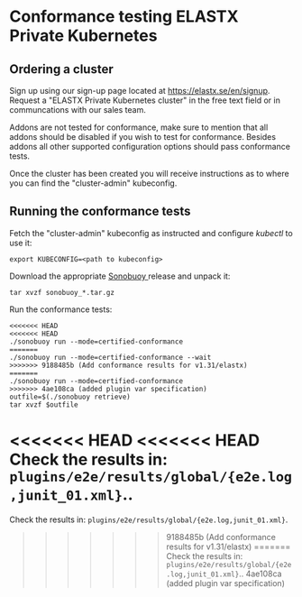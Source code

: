 # Conformance testing ELASTX Private Kubernetes

## Ordering a cluster

Sign up using our sign-up page located at https://elastx.se/en/signup. Request a
"ELASTX Private Kubernetes cluster" in the free text field or in
communcations with our sales team.

Addons are not tested for conformance, make sure to mention that all addons
should be disabled if you wish to test for conformance. Besides addons all other
supported configuration options should pass conformance tests.

Once the cluster has been created you will receive instructions as to where you
can find the "cluster-admin" kubeconfig.

## Running the conformance tests

Fetch the "cluster-admin" kubeconfig as instructed and configure _kubectl_ to
use it:

```shell
export KUBECONFIG=<path to kubeconfig>
```

Download the appropriate [Sonobuoy
](https://github.com/vmware-tanzu/sonobuoy/releases/) release and unpack it:

```shell
tar xvzf sonobuoy_*.tar.gz
```

Run the conformance tests:

```shell
<<<<<<< HEAD
<<<<<<< HEAD
./sonobuoy run --mode=certified-conformance
=======
./sonobuoy run --mode=certified-conformance --wait
>>>>>>> 9188485b (Add conformance results for v1.31/elastx)
=======
./sonobuoy run --mode=certified-conformance
>>>>>>> 4ae108ca (added plugin var specification)
outfile=$(./sonobuoy retrieve)
tar xvzf $outfile
```

<<<<<<< HEAD
<<<<<<< HEAD
Check the results in: `plugins/e2e/results/global/{e2e.log,junit_01.xml}`..
=======
Check the results in: `plugins/e2e/results/global/{e2e.log,junit_01.xml}`.
>>>>>>> 9188485b (Add conformance results for v1.31/elastx)
=======
Check the results in: `plugins/e2e/results/global/{e2e.log,junit_01.xml}`..
>>>>>>> 4ae108ca (added plugin var specification)
